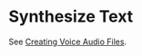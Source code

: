 # Synthesize Text
See [Creating Voice Audio Files](https://cloud.google.com/text-to-speech/docs/create-audio).
